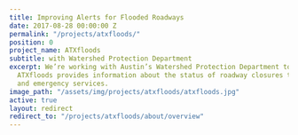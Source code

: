 ```yaml
---
title: Improving Alerts for Flooded Roadways
date: 2017-08-28 00:00:00 Z
permalink: "/projects/atxfloods/"
position: 0
project_name: ATXfloods
subtitle: with Watershed Protection Department
excerpt: We’re working with Austin’s Watershed Protection Department to improve how
  ATXfloods provides information about the status of roadway closures to the public
  and emergency services.
image_path: "/assets/img/projects/atxfloods/atxfloods.jpg"
active: true
layout: redirect
redirect_to: "/projects/atxfloods/about/overview"
---
```


